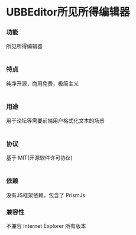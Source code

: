 # UBBEditor所见所得编辑器

### 功能
所见所得编辑器<br /><br />

### 特点
纯净开源，商用免费，极简主义<br /><br />

### 用途
用于论坛等需要前端用户格式化文本的场景<br /><br />

### 协议
基于 MIT(开源软件许可协议)<br /><br />

### 依赖
没有JS框架依赖，包含了 PrismJs

### 兼容性
不兼容 Internet Explorer 所有版本